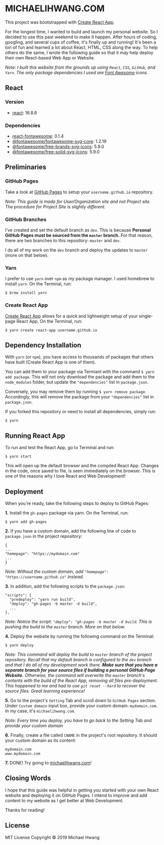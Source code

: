 # MICHAELIHWANG.COM
This project was bootstrapped with [Create React App](https://github.com/facebook/create-react-app).

For the longest time, I wanted to build and launch my personal website. So I decided to use this past weekend to make it happen. After hours of coding, googling, and several cups of coffee, it's finally up and running! It's been a ton of fun and learned a lot about React, HTML, CSS along the way. To help others do the same, I wrote the following guide so that it may help deploy their own React-based Web App or Website.

*Note: I built this website from the grounds up using `React`, `CSS`, `GitHub`, and `Yarn`. The only package dependencies I used are [Font Awesome](https://fontawesome.com/) icons.*

## React
### Version
* [react](https://github.com/facebook/react): 16.8.6

### Dependencies
* [react-fontawesome](https://github.com/FortAwesome/react-fontawesome): 0.1.4
* [@fontawesome/fontawesome-svg-core](https://github.com/FortAwesome/react-fontawesome): 1.2.19
* [@fontawesome/free-brands-svg-icons](https://github.com/FortAwesome/react-fontawesome): 5.9.0
* [@fontawesome/free-solid-svg-icons](https://github.com/FortAwesome/react-fontawesome): 5.9.0

## Preliminaries
### GitHub Pages
Take a look at [GitHub Pages](https://pages.github.com/) to setup your `username.github.io` repository.

*Note: This guide is made for User/Organization site and not Project site. The procedure for Project Site is slightly different.*

### GitHub Branches
I've created and set the default branch as `dev`. This is because **Personal GitHub Pages must be sourced from the `master` branch.** For that reason, there are two branches to this repository: `master` and `dev`.

I do all of my work on the `dev` branch and deploy the updates to `master` (more on that below).

### Yarn
I prefer to use `yarn` over `npm` as my package manager. I used homebrew to install `yarn`. On the Terminal, run:

`$ brew install yarn`

### Create React App
[Create React App](https://facebook.github.io/create-react-app/docs/getting-started) allows for a quick and lightweight setup of your single-page React App. On the Terminal, run:

`$ yarn create react-app username.github.io`

## Dependency Installation
With `yarn` (or `npm`), you have access to thousands of packages that others have built (Create React App is one of them).

You can add them to your package via Termianl with the command `$ yarn add package`. This will not only download the package and add them to the `node_modules` folder, but update the `"dependencies"` list in `package.json`.

Conversely, you may remove them by running `$ yarn remove package`. Accordingly, this will remove the package from your `"dependencies"` list in `package.json`.

If you forked this repository or need to install all dependencies, simply run:

`$ yarn`

## Running React App
To run and test the React App, go to Terminal and run:

`$ yarn start`

This will open up the default browser and the compiled React App. Changes in the code, once saved to file, is seen immediately on the browser. This is one of the reasons why I love React and Web Development!

## Deployment
When you're ready, take the following steps to deploy to GitHub Pages:

**1.** Install the `gh-pages` package via yarn. On the Terminal, run:

`$ yarn add gh-pages`

**2.** If you have a custom domain, add the following line of code to `package.json` in the project repository:

```
{
...
"homepage": "https://mydomain.com"
...
}
```

*Note: Without the custom domain, add `"homepage": "https://username.github.io"` instead.*

**3.** In addition, add the following scripts to the `package.json`:

```
"scripts": {
  "predeploy": "yarn run build",
  "deploy": "gh-pages -b master -d build",
  ...
},
```

*Note: Notice the script: `"deploy": "gh-pages -b master -d build`. This is pushing the build to the `master` branch. More on that below.*

**4.** Deploy the website by running the following command on the Terminal:

`$ yarn deploy`

*Note: This command will deploy the build to `master` branch of the project repository. Recall that my default branch is configured to the `dev` branch and that I do all of my development work there. **Make sure that you have a separate branch for your source files if building a personal GitHub Page Website.** Otherwise, the command will overwrite the `master` branch's contents with the build of the React App, removing all files pre-deployment. This happened to me and had to use `git reset --hard` to recover the source files. Great learning experience!*

**5.** Go to the project's `Setting` Tab and scroll down to `GitHub Pages` section. Under `Custom domain` input box, provide your custom domain: `mydomain.com`. In my case, it's `michaelihwang.com`.

*Note: Every time you deploy, you have to go back to the Setting Tab and provide your custom domain*

**6.** Finally, create a file called `CNAME` in the project's root repository. It should your custom domain as its content:

```
mydomain.com
www.mydomain.com
```

**7.** DONE! Try going to [michaelihwang.com](michaelihwang.com)!

## Closing Words
I hope that this guide was helpful in getting you started with your own React website and deploying it on GitHub Pages. I intend to improve and add content to my website as I get better at Web Development.

Thanks for reading!

## License
MIT License Copyright © 2019 Michael Hwang
